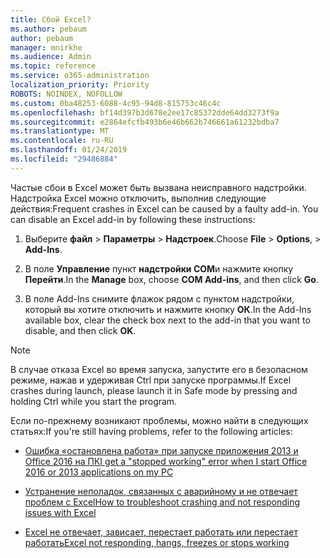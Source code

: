 ```yaml
---
title: Сбой Excel?
ms.author: pebaum
author: pebaum
manager: mnirkhe
ms.audience: Admin
ms.topic: reference
ms.service: o365-administration
localization_priority: Priority
ROBOTS: NOINDEX, NOFOLLOW
ms.custom: 0ba48253-6088-4c95-94d8-815753c46c4c
ms.openlocfilehash: bf14d397b3d678e2ee17c85372dde64dd3273f9a
ms.sourcegitcommit: e2864efcfb493b6e46b662b746661a61232bdba7
ms.translationtype: MT
ms.contentlocale: ru-RU
ms.lasthandoff: 01/24/2019
ms.locfileid: "29486884"
---
```

<span data-ttu-id="aeb20-p101">Частые сбои в Excel может быть вызвана неисправного надстройки. Надстройка Excel можно отключить, выполнив следующие действия:</span><span class="sxs-lookup"><span data-stu-id="aeb20-p101">Frequent crashes in Excel can be caused by a faulty add-in. You can disable an Excel add-in by following these instructions:</span></span>
  
1. <span data-ttu-id="aeb20-104">Выберите **файл** \> **Параметры** \> **Надстроек**.</span><span class="sxs-lookup"><span data-stu-id="aeb20-104">Choose **File** \> **Options**, \> **Add-Ins**.</span></span>
    
2. <span data-ttu-id="aeb20-105">В поле **Управление** пункт **надстройки COM**и нажмите кнопку **Перейти**.</span><span class="sxs-lookup"><span data-stu-id="aeb20-105">In the **Manage** box, choose **COM Add-ins**, and then click **Go**.</span></span>
    
3. <span data-ttu-id="aeb20-106">В поле Add-Ins снимите флажок рядом с пунктом надстройки, который вы хотите отключить и нажмите кнопку **ОК**.</span><span class="sxs-lookup"><span data-stu-id="aeb20-106">In the Add-Ins available box, clear the check box next to the add-in that you want to disable, and then click **OK**.</span></span>
    
> [!NOTE]
> <span data-ttu-id="aeb20-107">В случае отказа Excel во время запуска, запустите его в безопасном режиме, нажав и удерживая Ctrl при запуске программы.</span><span class="sxs-lookup"><span data-stu-id="aeb20-107">If Excel crashes during launch, please launch it in Safe mode by pressing and holding Ctrl while you start the program.</span></span> 
  
<span data-ttu-id="aeb20-108">Если по-прежнему возникают проблемы, можно найти в следующих статьях:</span><span class="sxs-lookup"><span data-stu-id="aeb20-108">If you're still having problems, refer to the following articles:</span></span>
  
- [<span data-ttu-id="aeb20-109">Ошибка «остановлена работа» при запуске приложения 2013 и Office 2016 на ПК</span><span class="sxs-lookup"><span data-stu-id="aeb20-109">I get a "stopped working" error when I start Office 2016 or 2013 applications on my PC</span></span>](https://support.office.com/article/52bd7985-4e99-4a35-84c8-2d9b8301a2fa.aspx)
    
- [<span data-ttu-id="aeb20-110">Устранение неполадок, связанных с аварийному и не отвечает проблем с Excel</span><span class="sxs-lookup"><span data-stu-id="aeb20-110">How to troubleshoot crashing and not responding issues with Excel</span></span>](https://support.microsoft.com/en-us/help/2758592/how-to-troubleshoot-crashing-and-not-responding-issues-with-excel)
    
- [<span data-ttu-id="aeb20-111">Excel не отвечает, зависает, перестает работать или перестает работать</span><span class="sxs-lookup"><span data-stu-id="aeb20-111">Excel not responding, hangs, freezes or stops working</span></span>](https://support.office.com/article/37e7d3c9-9e84-40bf-a805-4ca6853a1ff4.aspx)
    
